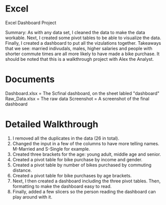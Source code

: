 # Excel
Excel Dashboard Project

Summary: As with any data set, I cleaned the data to make the data workable. Next, I created some pivot tables to be able to visualize the data. Finally, I created a dashboard to put all the vizulations together. Takeaways that we see: married indivudals, males, higher salaries and people with shorter commute times are all more likely to have made a bike purchase. It should be noted that this is a walkthrough project with Alex the Analyst. 


# Documents
Dashboard.xlsx = The Scfinal dashboard, on the sheet labled "dashboard"
Raw_Data.xlsx = The raw data
Screenshot = A screenshot of the final dashboard

# Detailed Walkthrough
1) I removed all the duplicates in the data (26 in total).
2) Changed the input in a few of the columns to have more telling names. M-Married and S-Single for example. 
3) Created three brackets for the age: young adult, middle age and senior. 
4) Created a pivot table for bike purchase by income and gender. 
5) Created a pivot table by number of bikes purchased by commuting distance. 
6) Created a pivot table for bike purchases by age brackets. 
7) Next, I then created a dashboard including the three pivot tables. Then, formatting to make the dashboard easy to read.
8) Finally, added a few slicers so the person reading the dashboard can play around with it. 
